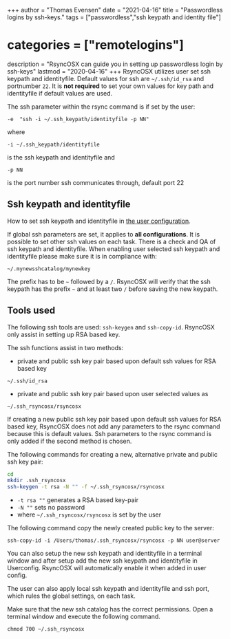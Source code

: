 +++
author = "Thomas Evensen"
date = "2021-04-16"
title =  "Passwordless logins by ssh-keys."
tags = ["passwordless","ssh keypath and identity file"]
# categories = ["remotelogins"]
description = "RsyncOSX can guide you in setting up passwordless login by ssh-keys"
lastmod = "2020-04-16"
+++
RsyncOSX utilizes user set ssh keypath and identityfile. Default values for ssh are `~/.ssh/id_rsa` and portnumber `22`. It is **not required** to set your own values for key path and identityfile if default values are used.

The ssh parameter within the rsync command is if set by the user:

`-e  "ssh -i ~/.ssh_keypath/identityfile -p NN"`

where

`-i ~/.ssh_keypath/identityfile`

is the ssh keypath and identityfile and

`-p NN`

is the port number ssh communicates through, default port 22

## Ssh keypath and identityfile

How to set ssh keypath and identityfile in [the user configuration](/post/sshsettings/).

If global ssh parameters are set, it applies to **all configurations**. It is possible to set other ssh values on each task. There is a check and QA of ssh keypath and identityfile. When enabling user selected ssh keypath and identityfile please make sure it is in compliance with:

`~/.mynewsshcatalog/mynewkey`

The prefix has to be `~` followed by a `/`. RsyncOSX will verify that the ssh keypath has the prefix `~` and at least two `/` before saving the new keypath.

## Tools used

The following ssh tools are used: `ssh-keygen` and `ssh-copy-id`. RsyncOSX only assist in setting up RSA based key.

The ssh functions assist in two methods:

- private and public ssh key pair based upon default ssh values for RSA based key

`~/.ssh/id_rsa`

- private and public ssh key pair based upon user selected values as

`~/.ssh_rsyncosx/rsyncosx`

If creating a new public ssh key pair based upon default ssh values for RSA based key, RsyncOSX does not add any parameters to the rsync command because this is default values. Ssh parameters to the rsync command is only added if the second method is chosen.

The following commands for creating a new, alternative private and public ssh key pair:
```bash
cd
mkdir .ssh_rsyncosx
ssh-keygen -t rsa -N "" -f ~/.ssh_rsyncosx/rsyncosx
```
- `-t rsa ""` generates a RSA based key-pair
- `-N ""` sets no password
- where `~/.ssh_rsyncosx/rsyncosx` is set by the user

The following command copy the newly created public key to the server:

`ssh-copy-id -i /Users/thomas/.ssh_rsyncosx/rsyncosx -p NN user@server`

You can also setup the new ssh keypath and identityfile in a terminal window and after setup add the new ssh keypath and identityfile in Userconfig. RsyncOSX will automatically enable it when added in user config.

The user can also apply local ssh keypath and identityfile and ssh port, which rules the global settings, on each task.

Make sure that the new ssh catalog has the correct permissions. Open a terminal window and execute the following command.

`chmod 700 ~/.ssh_rsyncosx`
